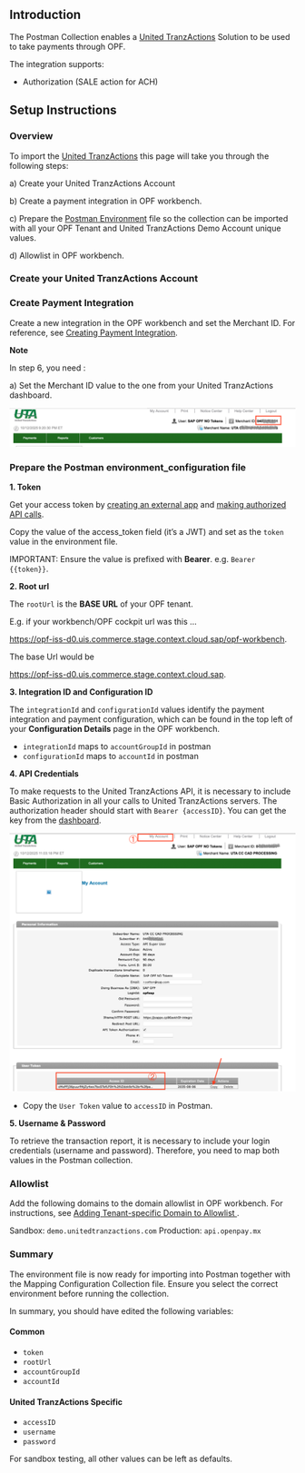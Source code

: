 ## Introduction

The Postman Collection enables a [United TranzActions](https://demo.unitedtranzactions.com)  Solution to be used to take payments through OPF. 

The integration supports:

* Authorization (SALE action for ACH)


## Setup Instructions

### Overview
To import the [United TranzActions](https://demo.unitedtranzactions.com) this page will take you through the following steps:

a) Create your United TranzActions Account

b) Create a payment integration in OPF workbench.

c) Prepare the [Postman Environment](environment_configuration.json) file so the collection can be imported with all your OPF Tenant and United TranzActions Demo Account unique values. 

d) Allowlist in OPF workbench.

### Create your United TranzActions Account
 



### Create Payment Integration
Create a new integration in the OPF workbench and set the Merchant ID. For reference, see [Creating Payment Integration](https://help.sap.com/docs/OPEN_PAYMENT_FRAMEWORK/3580ff1b17144b8780c055bbb7c2bed3/20a64f954df1425391757759011e7e6b.html).

**Note**

In step 6, you need :

a) Set the Merchant ID value to the one from your United TranzActions dashboard.

![](images/uta-merchantId.png)



### Prepare the Postman environment_configuration file

**1. Token**

Get your access token by [creating an external app](https://help.sap.com/docs/OPEN_PAYMENT_FRAMEWORK/8ccca5bb539a49258e924b467ee4e1c2/d927d21974fe4b368e063f72733bf0fe.html) and [making authorized API calls](https://help.sap.com/docs/OPEN_PAYMENT_FRAMEWORK/8ccca5bb539a49258e924b467ee4e1c2/40c792e66e2942209dc853a43533d78d.html).

Copy the value of the access_token field (it’s a JWT) and set as the ``token`` value in the environment file.

IMPORTANT: Ensure the value is prefixed with **Bearer**. e.g. ``Bearer {{token}}``.

**2. Root url**

The ``rootUrl`` is the **BASE URL** of your OPF tenant.

E.g. if your workbench/OPF cockpit url was this …

<https://opf-iss-d0.uis.commerce.stage.context.cloud.sap/opf-workbench>.

The base Url would be

https://opf-iss-d0.uis.commerce.stage.context.cloud.sap.


**3. Integration ID and Configuration ID**

The ``integrationId`` and ``configurationId`` values identify the payment integration and payment configuration, which can be found in the top left of your **Configuration Details** page in the OPF workbench.

* ``integrationId`` maps to ``accountGroupId`` in postman
* ``configurationId`` maps to ``accountId`` in postman

**4. API Credentials**

To make requests to the United TranzActions API, it is necessary to include Basic Authorization in all your calls to United TranzActions servers. The authorization header should start with ``Bearer {accessID}``. You can get the key from the [dashboard](https://demo.unitedtranzactions.com).

![](images/uta_token.png)

* Copy the ``User Token`` value to ``accessID`` in Postman.

**5. Username & Password**

To retrieve the transaction report, it is necessary to include your login credentials (username and password). Therefore, you need to map both values in the Postman collection.




### Allowlist
Add the following domains to the domain allowlist in OPF workbench. For instructions, see [Adding Tenant-specific Domain to Allowlist
](https://help.sap.com/docs/OPEN_PAYMENT_FRAMEWORK/3580ff1b17144b8780c055bbb7c2bed3/a6836485b4494cfaad4033b4ee7a9c64.html).

Sandbox: ``demo.unitedtranzactions.com``
Production: ``api.openpay.mx``


### Summary

The environment file is now ready for importing into Postman together with the Mapping Configuration Collection file. Ensure you select the correct environment before running the collection.

In summary, you should have edited the following variables: 

#### Common
- ``token``
- ``rootUrl``
- ``accountGroupId``
- ``accountId``

#### United TranzActions Specific
- ``accessID``
- ``username``
- ``password``
  
For sandbox testing, all other values can be left as defaults.  

